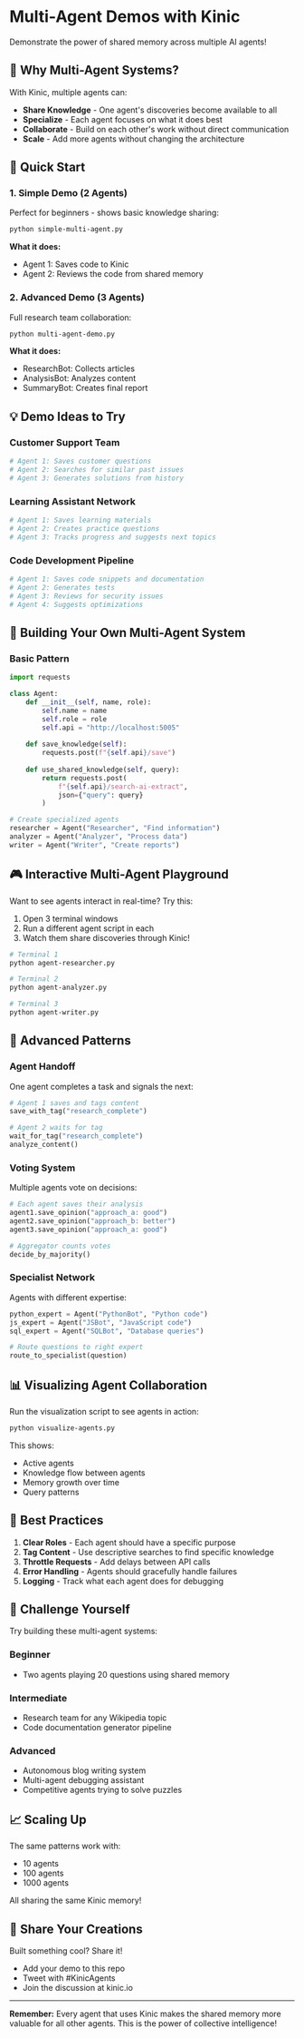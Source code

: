 # Multi-Agent Demos with Kinic

Demonstrate the power of shared memory across multiple AI agents!

## 🎯 Why Multi-Agent Systems?

With Kinic, multiple agents can:
- **Share Knowledge** - One agent's discoveries become available to all
- **Specialize** - Each agent focuses on what it does best
- **Collaborate** - Build on each other's work without direct communication
- **Scale** - Add more agents without changing the architecture

## 🚀 Quick Start

### 1. Simple Demo (2 Agents)
Perfect for beginners - shows basic knowledge sharing:

```bash
python simple-multi-agent.py
```

**What it does:**
- Agent 1: Saves code to Kinic
- Agent 2: Reviews the code from shared memory

### 2. Advanced Demo (3 Agents)
Full research team collaboration:

```bash
python multi-agent-demo.py
```

**What it does:**
- ResearchBot: Collects articles
- AnalysisBot: Analyzes content
- SummaryBot: Creates final report

## 💡 Demo Ideas to Try

### Customer Support Team
```python
# Agent 1: Saves customer questions
# Agent 2: Searches for similar past issues
# Agent 3: Generates solutions from history
```

### Learning Assistant Network
```python
# Agent 1: Saves learning materials
# Agent 2: Creates practice questions
# Agent 3: Tracks progress and suggests next topics
```

### Code Development Pipeline
```python
# Agent 1: Saves code snippets and documentation
# Agent 2: Generates tests
# Agent 3: Reviews for security issues
# Agent 4: Suggests optimizations
```

## 🔧 Building Your Own Multi-Agent System

### Basic Pattern
```python
import requests

class Agent:
    def __init__(self, name, role):
        self.name = name
        self.role = role
        self.api = "http://localhost:5005"
    
    def save_knowledge(self):
        requests.post(f"{self.api}/save")
    
    def use_shared_knowledge(self, query):
        return requests.post(
            f"{self.api}/search-ai-extract",
            json={"query": query}
        )

# Create specialized agents
researcher = Agent("Researcher", "Find information")
analyzer = Agent("Analyzer", "Process data")
writer = Agent("Writer", "Create reports")
```

## 🎮 Interactive Multi-Agent Playground

Want to see agents interact in real-time? Try this:

1. Open 3 terminal windows
2. Run a different agent script in each
3. Watch them share discoveries through Kinic!

```bash
# Terminal 1
python agent-researcher.py

# Terminal 2  
python agent-analyzer.py

# Terminal 3
python agent-writer.py
```

## 🌟 Advanced Patterns

### Agent Handoff
One agent completes a task and signals the next:
```python
# Agent 1 saves and tags content
save_with_tag("research_complete")

# Agent 2 waits for tag
wait_for_tag("research_complete")
analyze_content()
```

### Voting System
Multiple agents vote on decisions:
```python
# Each agent saves their analysis
agent1.save_opinion("approach_a: good")
agent2.save_opinion("approach_b: better")
agent3.save_opinion("approach_a: good")

# Aggregator counts votes
decide_by_majority()
```

### Specialist Network
Agents with different expertise:
```python
python_expert = Agent("PythonBot", "Python code")
js_expert = Agent("JSBot", "JavaScript code")
sql_expert = Agent("SQLBot", "Database queries")

# Route questions to right expert
route_to_specialist(question)
```

## 📊 Visualizing Agent Collaboration

Run the visualization script to see agents in action:
```bash
python visualize-agents.py
```

This shows:
- Active agents
- Knowledge flow between agents
- Memory growth over time
- Query patterns

## 🚦 Best Practices

1. **Clear Roles** - Each agent should have a specific purpose
2. **Tag Content** - Use descriptive searches to find specific knowledge
3. **Throttle Requests** - Add delays between API calls
4. **Error Handling** - Agents should gracefully handle failures
5. **Logging** - Track what each agent does for debugging

## 🎯 Challenge Yourself

Try building these multi-agent systems:

### Beginner
- Two agents playing 20 questions using shared memory

### Intermediate  
- Research team for any Wikipedia topic
- Code documentation generator pipeline

### Advanced
- Autonomous blog writing system
- Multi-agent debugging assistant
- Competitive agents trying to solve puzzles

## 📈 Scaling Up

The same patterns work with:
- 10 agents
- 100 agents
- 1000 agents

All sharing the same Kinic memory!

## 🤝 Share Your Creations

Built something cool? Share it!
- Add your demo to this repo
- Tweet with #KinicAgents
- Join the discussion at kinic.io

---

**Remember:** Every agent that uses Kinic makes the shared memory more valuable for all other agents. This is the power of collective intelligence!
